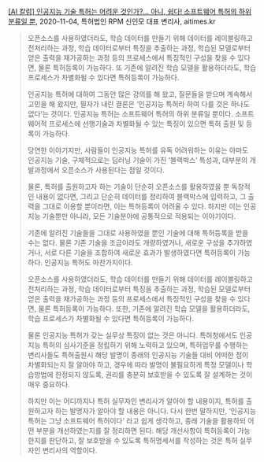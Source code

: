 



[[AI 칼럼] 인공지능 기술 특허는 어려운 것인가?... 아니, 쉽다! 소프트웨어 특허의 하위분류일 뿐](http://www.aitimes.kr/news/articleView.html?idxno=18251), 2020-11-04, 특허법인 RPM 신인모 대표 변리사, aitimes.kr

> 오픈소스를 사용하였더라도, 학습 데이터를 만들기 위해 데이터를 레이블링하고 전처리하는 과정, 학습 데이터로부터 특징을 추출하는 과정, 학습된 모델로부터 얻은 출력을 재가공하는 과정 등의 프로세스에서 특징적인 구성을 찾을 수 있다면, 물론 특허등록이 가능하다. 또 기존에 알려진 학습 모델을 활용하더라도, 학습 프로세스가 차별화될 수 있다면 특허등록이 가능하다.
>
> 인공지능 특허에 대하여 그동안 많은 강의를 해 왔고, 질문들을 받으며 계속해서 고민을 해 왔지만, 필자가 내린 결론은 ‘인공지능 특허라 하여 다를 것은 하나도 없다’는 것이다. 인공지능 특허는 소프트웨어 특허의 하위 분류일 뿐이다. 소프트웨어적 프로세스에 선행기술과 차별화될 수 있는 특징이 있으면 특허 출원 및 등록이 가능하다.
>
> 당연한 이야기지만, 사람들이 인공지능 특허를 유독 어려워하는 이유는 아마도 인공지능 기술, 구체적으로는 딥러닝 기술이 가진 ‘블랙박스’ 특성과, 대부분의 개발과정에서 오픈소스가 사용된다는 점일 것이다.
>
> 물론, 특허를 출원하고자 하는 기술이 단순히 오픈소스를 활용하였을 뿐 독창적인 내용이 없다면, 그리고 단순히 데이터를 정리하여 블랙박스에 입력하고, 그 출력을 그대로 이용할 뿐이라면, 이는 특허등록이 어려울 수 있다. 하지만 이는 인공지능 기술뿐만 아니라, 모든 기술분야에 공통적으로 적용되는 이야기이다.
>
> 기존에 알려진 기술들을 그대로 사용하였을 뿐인 기술에 대해 특허등록을 받을 수는 없다. 물론 기존 기술을 조금이라도 개량하였거나, 새로운 구성을 추가하였거나, 서로 다른 기술을 조합하여 새로운 효과가 발생하였다면 특허등록이 가능하다. 인공지능 특허도 마찬가지이다.
>
> 오픈소스를 사용하였더라도, 학습 데이터를 만들기 위해 데이터를 레이블링하고 전처리하는 과정, 학습 데이터로부터 특징을 추출하는 과정, 학습된 모델로부터 얻은 출력을 재가공하는 과정 등의 프로세스에서 특징적인 구성을 찾을 수 있다면, 물론 특허등록이 가능하다. 또한, 기존에 알려진 학습 모델을 활용하더라도, 학습 프로세스가 차별화될 수 있다면 특허등록이 가능하다.
>
> 물론 인공지능 특허가 갖는 실무상 특징이 없는 것은 아니다. 특허청에서도 인공지능 특허의 심사기준을 정립하기 위해 노력하고 있으며, 특허업무를 수행하는 변리사들도 특허출원시 해당 발명이 종래의 인공지능 기술들 대비 어떠한 점이 차별화되는지 잘 알아야 하고, 경우에 따라 발명이 불필요하게 특정 모델이나 학습방법에 한정되지 않도록, 권리를 충분히 보호받을 수 있도록 잘 설계하는 것이 매우 중요하다.
>
> 하지만 이는 어디까지나 특허 실무자인 변리사가 알아야 할 내용이지, 특허를 출원하고자 하는 발명자가 알아야 할 내용은 아니다. 다시 한번 말하지만, ‘인공지능 특허는 그냥 소프트웨어 특허이다’ 라고 쉽게 생각하고, 종래 기술을 활용하되 어떤 부분을 개선하였는지를 잘 정리하면 된다. 해당 개선사항이 특허등록이 가능한지를 판단하고, 잘 보호받을 수 있도록 특허명세서를 작성하는 것은 특허 실무자인 변리사의 역할이다.
>
